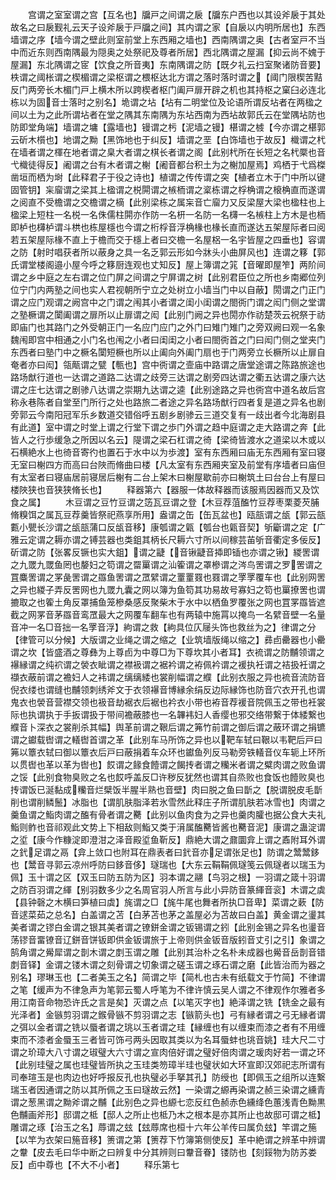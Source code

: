 <!-- { "loadSidebar": true } -->
　　宫谓之室室谓之宫【互名也】牖戸之间谓之扆【牖东户西也以其设斧扆于其处故名之曰扆觐礼云天子设斧扆于戸牖之间】其内谓之家【自扆以内明所居也】东西墙谓之序【墙今谓之壁此则室前堂上东西厢之墙也】西南隅谓之奥【古者室戸不当中而近东则西南隅最为隠奥之处祭祀及尊者所居】西北隅谓之屋漏【抑云尚不媿于屋漏】东北隅谓之宧【饮食之所音夷】东南隅谓之防【既夕礼云扫室聚诸防音要】柣谓之阈枨谓之楔楣谓之梁枢谓之椳枢达北方谓之落时落时谓之【阈门限楔苦黠反门两旁长木楣门戸上横木所以跨楔者枢门阖戸扉开辟之机也其持枢之窠臼必连北栋以为固音士落时之别名】垝谓之坫【坫有二明堂位及论语所谓反坫者在两楹之间以土为之此所谓坫者在堂之隅其东南隅为东坫西南为西坫故郭氏云在堂隅坫防也防即堂角端】墙谓之墉【露墙也】镘谓之杇【泥墙之镘】椹谓之榩【今亦谓之椹郭云斫木櫍也】地谓之黝【黑饰地也于纠反】墙谓之垩【白饰墙也于故反】樴谓之杙在墙者谓之楎在地者谓之臬大者谓之棋长者谓之阁【此别杙所在长短之名杙橜也音弋樴徒得反】阇谓之台有木者谓之榭【阇音都台积土为之榭加屋焉】鸡栖于弋爲榤凿垣而栖为埘【此释君子于役之诗也】植谓之传传谓之突【植者立木于门中所以键固管钥】杗廇谓之梁其上楹谓之棁閞谓之槉栭谓之楶栋谓之桴桷谓之榱桷直而遂谓之阅直不受檐谓之交檐谓之樀【此别梁栋之属杗音亡廇力又反梁屋大梁也楹柱也上楹梁上短柱一名棁一名侏儒柱閞亦作防一名枅一名防一名欂一名槉柱上方木是也栭即栌也欂栌谓斗栱也栋屋檼也今谓之桁桴音浮桷椽也椽长直而遂达五架屋际者曰阅若五架屋际椽不直上于檐而交于檼上者曰交檐一名屋梠一名宇皆屋之四垂也】容谓之防【射时唱获者所以蔽身之具一名乏郭云形如今牀头小曲屏风也】连谓之簃【郭氏谓堂楼阁邉小屋今呼之簃厨连观也丈知反】屋上簿谓之筄【音曜即屋笮】两阶间谓之乡中庭之左右谓之位门屏之间谓之宁屏谓之树【此别君臣位之所也乡南郷位列位宁门内两塾之间也实人君视朝所宁立之处树立小墙当门中以自蔽】閍谓之门正门谓之应门观谓之阙宫中之门谓之闱其小者谓之闺小闺谓之閤衖门谓之闳门侧之堂谓之塾橛谓之闑阖谓之扉所以止扉谓之闳【此别门阙之异也閍亦作祊楚茨云祝祭于祊即庙门也其路门之外受朝正门一名应门应门之外门曰雉门雉门之旁双阙曰观一名象魏闱即宫中相通之小门名也闱之小者曰闺闺之小者曰閤衖首之门曰闳门侧之堂夹门东西者曰塾门中之橛名闑短橛也所以止阖向外阖门扇也于门两旁立长橛所以止扉自奄者亦曰闳】瓴甋谓之甓【甎也】宫中衖谓之壸庙中路谓之唐堂途谓之陈路旅途也路场猷行道也一达谓之道路二达谓之歧旁三达谓之剧旁四达谓之衢五达谓之康六达谓之庄七达谓之剧骖八达谓之崇期九达谓之逵【此别途路之异也衖宫中道名故后宫称永巷陈者自堂至门所行之处也路旅二者途之异名路场猷行四者复是道之异名也剧旁郭云今南阳冠军乐乡数道交错俗呼五剧乡剧骖云三道交复有一歧出者今北海剧县有此道】室中谓之时堂上谓之行堂下谓之歩门外谓之趋中庭谓之走大路谓之奔【此皆人之行歩缓急之所因以名云】隄谓之梁石杠谓之徛【梁徛皆渡水之道梁以木或以石横絶水上也徛音寄彴也置石于水中以为歩渡】室有东西厢曰庙无东西厢有室曰寝无室曰榭四方而高曰台陜而脩曲曰楼【凡太室有东西厢夹室及前堂有序墙者曰庙但有太室者曰寝庙居前寝居后榭有二台上架木曰榭屋歇前亦曰榭筑土曰台台上有屋曰楼陜狭也音狭狭脩长也】
　　释器第六【器服一体故释器而该服焉因器而又及饮食之属】
　　木豆谓之豆竹豆谓之笾瓦豆谓之登【木豆荐菹醢竹豆荐枣栗菱芡脯脩糗饵之属瓦豆荐羹皆祭祀燕享所用】盎谓之缶【缶瓦盆也】瓯瓿谓之瓵【郭云瓿甊小甖长沙谓之瓵瓿蒲口反瓵音移】康瓠谓之甈【瓠台也甈音契】斪斸谓之定【广雅云定谓之耨亦谓之镈芸器也类鉏其柄长尺耨六寸所以间稼芸苖斪音衢定多佞反】斫谓之防【张畧反镢也实大鉏】谓之疀【音锹疀音揷即锸也亦谓之锹】緵罟谓之九罭九罭鱼罔也嫠妇之笱谓之罶罺谓之汕篧谓之罩槮谓之涔鸟罟谓之罗罟谓之罝麋罟谓之罞彘罟谓之羉鱼罟谓之罛繴谓之罿罿罬也罬谓之罦罦覆车也【此别网罟之异也緵子弄反罟网也九罭九囊之网以簿为鱼笱其功易故号寡妇之笱也罺撩罟也谓摝取之也篧土角反罩捕鱼笼槮桑感反聚柴木于水中以栖鱼罗覆张之网也罝罞羉皆遮截之网罞音茅羉音鸾罛最大之网覆车翻车也有两辕中施罥以掩鸟一名繴音壁一名量音冲一名□音拙一名罦音浮】絇谓之救【絇具位仄屦头饰也救丝为之】律谓之分【律管可以分候】大版谓之业绳之谓之缩之【业筑墙版绳以缩之】彞卣罍器也小罍谓之坎【皆盛酒之尊彝为上尊卣为中尊□为下尊坎其小者耳】衣裗谓之防黼领谓之襮縁谓之纯袕谓之褮衣眦谓之襟衱谓之裾衿谓之袸佩衿谓之褑执衽谓之袺扱衽谓之襭衣蔽前谓之襜妇人之袆谓之缡缡緌也裳削幅谓之纀【此别衣服之异也裗音流防音倪衣缕也谓缝也黼领刺绣斧文于衣领襮音博縁余绢反边际縁饰也防音穴衣开孔也谓鬼衣也褮音营襟交领也衱音劫裾衣后裾也衿衣小带也袸音荐褑音院佩玉之带也衽裳际也执谓执于手扳谓扱于带间襜蔽膝也一名韠袆妇人香缨也邪交络带繋于体緌繋也纀音卜深衣之裳削杀其幅】舆革前谓之鞎后谓之笰竹前谓之御后谓之蔽环谓之捐镳谓之钀载辔谓之轙辔首谓之革【此别车马所饰之异也以靶车轼曰鞎以韦靶后戸曰笰以簟衣轼曰御以簟衣后戸曰蔽捐着车众环也钀鱼列反马勒旁铁轙音仪车轭上环所以贯辔也革以革为辔也】餀谓之餯食饐谓之餲抟者谓之糷米者谓之糪肉谓之败鱼谓之馁【此别食物臭败之名也餀呼盖反□许秽反犹然也谓其自烝败也食饭也饐败臭也抟谓饭已涎黏成糷音烂檗饭半腥半熟也音壁】肉曰脱之鱼曰斮之【脱谓脱皮毛斮削也谓削鳞鬛】冰脂也【谓肌肤脂泽若氷雪然此释庄子所谓肌肤若冰雪也】肉谓之羹鱼谓之鮨肉谓之醢有骨者谓之臡【此别以鱼肉食为之异也羹肉臛也据公食大夫礼鮨则鲊也音祁观此文势上下相敌则鮨又类于湇属醢臡皆酱也臡音泥】康谓之蛊淀谓之垽【康今作糠淀即澄泔之泽音殿垽鱼靳反】鼎絶大谓之鼐圜弇上谓之鼒附耳外谓之釴足谓之鬲【弇上敛口也附耳在鼎表者曰釴音亦足谓张足也】防谓之鬵鬵鉹也【鬵音寻郭云凉州呼防曰鉹音侈】璲瑞也【大东云鞙鞙佩璲笺云佩璲者以瑞玉为佩】玉十谓之区【双玉曰防五防为区】羽本谓之翮【鸟羽之根】一羽谓之箴十羽谓之防百羽谓之緷【别羽数多少之名周官羽人所言与此小异防音篆緷音衮】木谓之虡【县钟磬之木横曰笋植曰虡】旄谓之□【旄牛尾也舞者所执□音卑】菜谓之蔌【防音逑菜茹之总名】白盖谓之苫【白茅苫也茅之盖屋必为苫故曰白盖】黄金谓之璗其美者谓之镠白金谓之银其美者谓之镣鉼金谓之钣锡谓之鈏【此别金锡之异名也璗音荡镠音畱镣音辽鉼音饼钣即供金钣谓旅于上帝则供金钣音版鈏音丈引之引】象谓之鹄角谓之觷犀谓之剒木谓之剫玉谓之雕【此别其治朴之名朴未成器也觷音岳剒音错剫音铎】金谓之镂木谓之刻骨谓之切象谓之磋玉谓之琢石谓之磨【此皆治而为器之别名】璆琳玉也【二者美玉之名】简谓之毕【简札也古未有纸载文于竹简】不律谓之笔【缓声为不律急声为笔郭云蜀人呼笔为不律许慎云吴人谓之不律观作尔雅者多用江南音命物恐许氏之言是矣】灭谓之点【以笔灭字也】絶泽谓之铣【铣金之最有光泽者】金镞剪羽谓之鍭骨镞不剪羽谓之志【镞箭头也】弓有縁者谓之弓无縁者谓之弭以金者谓之铣以蜃者谓之珧以玉者谓之珪【縁缠也有以缠束而漆之者有不用缠束而不漆者金蜃玉三者皆可饰弓两头因取其类以为名耳蜃蚌也珧音姚】珪大尺二寸谓之玠璋大八寸谓之琡璧大六寸谓之宣肉倍好谓之璧好倍肉谓之瑗肉好若一谓之环【此别珪璧之属也珪璧皆所执之玉珪类笏璋半珪也璧状如大环宣即汉郊祀志所谓有司奉瑄玉是也肉边也好呼报反孔也执璧必手拏其孔】防绶也【即佩玉之组所以连繋瑞玉者因通谓之防以其所佩之玉曰璲故云然】一染谓之縓再染谓之赪三染谓之纁青谓之葱黑谓之黝斧谓之黼【此别色之异也縓七恋反红色赪赤色纁绛色蕙浅青色黝黒色黼画斧形】邸谓之柢【邸人之所止也柢乃木之根本是亦其所止也故邸可谓之柢】雕谓之琢【治玉之名】蓐谓之玆【玆蓐席也桓十六年公羊传曰属负玆】竿谓之箷【以竿为衣架曰箷音移】箦谓之第【箦荐下竹簿第侧使反】革中絶谓之辨革中辨谓之韏【皮去毛曰华中断之曰辨复中分其辨则曰韏音眷】镂防也【刻鋖物为防苏娄反】卣中尊也【不大不小者】
　　释乐第七
